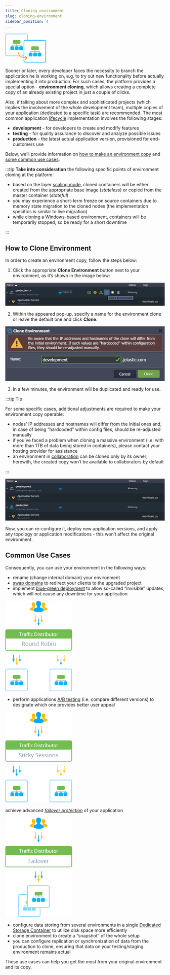 ```yaml
---
title: Cloning environment
slug: cloning-environment
sidebar_position: 4
---
```


<div style={{
    display: 'grid',
    gridTemplateColumns: '0.23fr 1fr'
}}>
<div>

![Locale Dropdown](./img/CloningEnvironment/01-cloning-environment-logo.png)

</div>

<div>
    Sooner or later, every developer faces the necessity to branch the application he is working on, e.g. to try out new functionality before actually implementing it into production. For such cases, the platform provides a special option - <b>environment cloning</b>, which allows creating a complete copy of an already existing project in just a couple of clicks.
</div>

</div>

Also, if talking about more complex and sophisticated projects (which implies the involvement of the whole development team), multiple copies of your application (dedicated to a specific task) are recommended. The most common application [lifecycle](/docs/application-setting/application-lifecycle-management) implementation involves the following stages:

- **development** - for developers to create and modify features
- **testing** - for quality assurance to discover and analyze possible issues
- **production** - the latest actual application version, provisioned for end-customers use

Below, we’ll provide information on [how to make an environment copy](/docs/environment-management/cloning-environment#how-to-clone-environment) and [some common use cases](/docs/environment-management/cloning-environment#common-use-cases).

:::tip
**Take into consideration** the following specific points of environment cloning at the platform:

- based on the layer [scaling mode](/docs/application-setting/scaling-and-clustering/horizontal-scaling), cloned containers will be either created from the appropriate base image (_stateless_) or copied from the master container (_stateful_)
- you may experience a short-term freeze on source containers due to memory state migration to the cloned nodes (the implementation specifics is similar to live migration)
- while cloning a Windows-based environment, containers will be temporarily stopped, so be ready for a short downtime

:::

## How to Clone Environment

In order to create an environment copy, follow the steps below:

1. Click the appropriate **Clone Environment** button next to your environment, as it’s shown in the image below:

<div style={{
    display:'flex',
    justifyContent: 'center',
    margin: '0 0 1rem 0'
}}>

![Locale Dropdown](./img/CloningEnvironment/02-clone-environment-button.png)

</div>

2. Within the appeared pop-up, specify a name for the environment clone or leave the default one and click **Clone**.

<div style={{
    display:'flex',
    justifyContent: 'center',
    margin: '0 0 1rem 0'
}}>

![Locale Dropdown](./img/CloningEnvironment/03-clone-environment-dialog.png)

</div>

3. In a few minutes, the environment will be duplicated and ready for use.

:::tip Tip

For some specific cases, additional adjustments are required to make your environment copy operable:

- nodes' IP addresses and hostnames will differ from the initial ones and, in case of being “hardcoded” within config files, should be re-adjusted manually
- if you’ve faced a problem when cloning a massive environment (i.e. with more than 1TB of data being stored in containers), please contact your hosting provider for assistance
- an environment in [collaboration](/docs/account-and-pricing/accounts-collaboration/collaboration-overview) can be cloned only by its owner; herewith, the created copy won’t be available to collaborators by default

:::

![Locale Dropdown](./img/CloningEnvironment/04-production-and-development-clones.png)

Now, you can re-configure it, deploy new application versions, and apply any topology or application modifications - this won’t affect the original environment.

## Common Use Cases

Consequently, you can use your environment in the following ways:

- rename (change internal domain) your environment
- [swap domains](/docs/application-setting/domain-name-management/swap-domains) to redirect your clients to the upgraded project
- implement [blue-green deployment](/docs/application-setting/traffic-distributor/use-cases/blue-green-deploy) to allow so-called “invisible” updates, which will not cause any downtime for your application

<div style={{
    display:'flex',
    justifyContent: 'center',
    margin: '0 0 1rem 0'
}}>

![Locale Dropdown](./img/CloningEnvironment/05-blue-green-deploy-scheme.png)

</div>

- perform applications [A/B testing](/docs/application-setting/traffic-distributor/use-cases/a-b-testing) (i.e. compare different versions) to designate which one provides better user appeal

<div style={{
    display:'flex',
    justifyContent: 'center',
    margin: '0 0 1rem 0'
}}>

![Locale Dropdown](./img/CloningEnvironment/06-a-b-testing-scheme.png)

</div>

achieve advanced _[failover protection](/docs/application-setting/traffic-distributor/use-cases/failover-protection)_ of your application

<div style={{
    display:'flex',
    justifyContent: 'center',
    margin: '0 0 1rem 0'
}}>

![Locale Dropdown](./img/CloningEnvironment/07-failover-protection-scheme.png)

</div>

- configure data storing from several environments in a single [Dedicated Storage Container](/docs/data-storage-container/use-cases/dedicated-container) to utilize disk space more efficiently
- clone environment to create a “snapshot” of the whole setup
- you can configure replication or synchronization of data from the production to clone, ensuring that data on your testing/staging environment remains actual

These use cases can help you get the most from your original environment and its copy.
